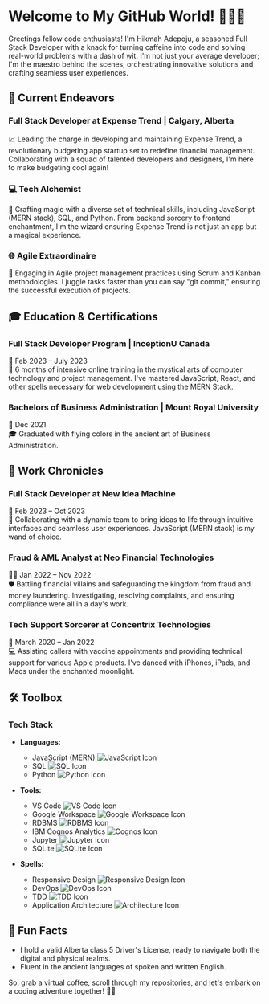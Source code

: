 # Welcome to My GitHub World! 👩‍💻🌐

Greetings fellow code enthusiasts! I'm Hikmah Adepoju, a seasoned Full Stack Developer with a knack for turning caffeine into code and solving real-world problems with a dash of wit. I'm not just your average developer; I'm the maestro behind the scenes, orchestrating innovative solutions and crafting seamless user experiences.

## 🚀 Current Endeavors

### Full Stack Developer at Expense Trend | Calgary, Alberta
📈 Leading the charge in developing and maintaining Expense Trend, a revolutionary budgeting app startup set to redefine financial management. Collaborating with a squad of talented developers and designers, I'm here to make budgeting cool again!

### 💻 Tech Alchemist
🔧 Crafting magic with a diverse set of technical skills, including JavaScript (MERN stack), SQL, and Python. From backend sorcery to frontend enchantment, I'm the wizard ensuring Expense Trend is not just an app but a magical experience.

### 🌐 Agile Extraordinaire
🔄 Engaging in Agile project management practices using Scrum and Kanban methodologies. I juggle tasks faster than you can say "git commit," ensuring the successful execution of projects.

## 🎓 Education & Certifications

### Full Stack Developer Program | InceptionU Canada
📅 Feb 2023 – July 2023  
🚀 6 months of intensive online training in the mystical arts of computer technology and project management. I've mastered JavaScript, React, and other spells necessary for web development using the MERN Stack.

### Bachelors of Business Administration | Mount Royal University
📅 Dec 2021  
🎓 Graduated with flying colors in the ancient art of Business Administration.

## 💼 Work Chronicles

### Full Stack Developer at New Idea Machine
🚀 Feb 2023 – Oct 2023  
🌈 Collaborating with a dynamic team to bring ideas to life through intuitive interfaces and seamless user experiences. JavaScript (MERN stack) is my wand of choice.

### Fraud & AML Analyst at Neo Financial Technologies
🕵️‍♀️ Jan 2022 – Nov 2022  
🛡️ Battling financial villains and safeguarding the kingdom from fraud and money laundering. Investigating, resolving complaints, and ensuring compliance were all in a day's work.

### Tech Support Sorcerer at Concentrix Technologies
🔮 March 2020 – Jan 2022  
💻 Assisting callers with vaccine appointments and providing technical support for various Apple products. I've danced with iPhones, iPads, and Macs under the enchanted moonlight.

## 🛠️ Toolbox

### Tech Stack
- **Languages:** 
  - JavaScript (MERN) ![JavaScript Icon](https://img.icons8.com/color/48/000000/javascript.png)
  - SQL ![SQL Icon](https://img.icons8.com/color/48/000000/sql.png)
  - Python ![Python Icon](https://img.icons8.com/color/48/000000/python.png)

- **Tools:** 
  - VS Code ![VS Code Icon](https://img.icons8.com/color/48/000000/visual-studio-code.png)
  - Google Workspace ![Google Workspace Icon](https://img.icons8.com/color/48/000000/google-logo.png)
  - RDBMS ![RDBMS Icon](https://img.icons8.com/color/48/000000/database.png)
  - IBM Cognos Analytics ![Cognos Icon](https://img.icons8.com/color/48/000000/ibm.png)
  - Jupyter ![Jupyter Icon](https://img.icons8.com/color/48/000000/jupyter.png)
  - SQLite ![SQLite Icon](https://img.icons8.com/color/48/000000/sqlite.png)

- **Spells:** 
  - Responsive Design ![Responsive Design Icon](https://img.icons8.com/color/48/000000/responsive.png)
  - DevOps ![DevOps Icon](https://img.icons8.com/color/48/000000/continuous-delivery.png)
  - TDD ![TDD Icon](https://img.icons8.com/color/48/000000/test-tube.png)
  - Application Architecture ![Architecture Icon](https://img.icons8.com/color/48/000000/cloud-network.png)


## 🚗 Fun Facts

- I hold a valid Alberta class 5 Driver's License, ready to navigate both the digital and physical realms.
- Fluent in the ancient languages of spoken and written English.

So, grab a virtual coffee, scroll through my repositories, and let's embark on a coding adventure together! 🚀✨


<!--
**hadep275/hadep275** is a ✨ _special_ ✨ repository because its `README.md` (this file) appears on your GitHub profile.

Here are some ideas to get you started:

- 🔭 I’m currently working on ...
- 🌱 I’m currently learning ...
- 👯 I’m looking to collaborate on ...
- 🤔 I’m looking for help with ...
- 💬 Ask me about ...
- 📫 How to reach me: ...
- 😄 Pronouns: ...
- ⚡ Fun fact: ...
-->
